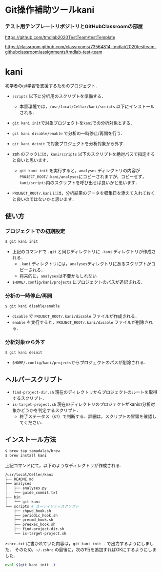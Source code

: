 # Git操作補助ツールkani

### テスト用テンプレートリポジトリとGitHubClassroomの部屋
https://github.com/tmdlab2020TestTeam/testTemplate

https://classroom.github.com/classrooms/73564814-tmdlab2020testteam-githubclassroom/assignments/tmdlab-test-team

# kani

初学者のgit学習を支援するためのプロジェクト．


* `scripts` 以下に分析用のスクリプトを準備する．
    * 本番環境では，`/usr/local/Cellar/kani/scripts` 以下にインストールされる．
* `git kani init`で対象プロジェクトを`kani`での分析対象とする．
* `git kani disable/enable` で分析の一時停止/再開を行う．
* `git kani deinit` で対象プロジェクトを分析対象から外す．

* zsh のフックには，`kani/scripts` 以下のスクリプトを絶対パスで指定すると良いと思います．
    * `git kani init` を実行すると，`analyses` ディレクトリの内容が `PROJECT_ROOT/.kani/analyses`にコピーされますが，コピーせず，`kani/scripts`内のスクリプトを呼び出せば良いかと思います．

* `PROJECT_ROOT/.kani` には，分析結果のデータを収集日を添えて入れておくと良いのではないかと思います．

## 使い方

### プロジェクトでの初期設定

```sh
$ git kani init
```

* 上記のコマンドで `.git` と同じディレクトリに `.kani` ディレクトリが作成される．
    * `.kani` ディレクトリには，`analyses`ディレクトリにあるスクリプトがコピーされる．
    * 将来的に，`analyses`は不要かもしれない
* `$HOME/.config/kani/projects` にプロジェクトのパスが追記される．

### 分析の一時停止/再開

```sh
$ git kani disable/enable
```

* `disable` で `PROJECT_ROOT/.kani/disable` ファイルが作成される．
* `enable` を実行すると，`PROJECT_ROOT/.kani/disable` ファイルが削除される．

### 分析対象から外す

```sh
$ git kani deinit
```

* `$HOME/.config/kani/projects`からプロジェクトのパスが削除される．

## ヘルパースクリプト

* `find-project-dir.sh` 現在のディレクトリからプロジェクトのルートを取得するスクリプト．
* `is-target-project.sh` 現在のディレクトリのプロジェクトがkaniの分析対象かどうかを判定するスクリプト．
    * 終了ステータス（`$?`）で判断する．詳細は，スクリプトの冒頭を確認してください．

## インストール方法

```sh
$ brew tap tamadalab/brew
$ brew install kani
```

上記コマンドにて，以下のようなディレクトリが作成される．

```sh
/usr/local/Celler/kani
├── README.md
├── analyses
│   ├── analyses.py
│   └── guide_commit.txt
├── bin
│   └── git-kani
└── scripts # ユーティリティスクリプト
    ├── chpwd_hook.sh
    ├── periodic_hook.sh
    ├── precmd_hook.sh
    ├── preexec_hook.sh
    ├── find-project-dir.sh
    └── is-target-project.sh
```

`zshrc.txt` に書かれていた内容は，`git kani init -` で出力するようにしました．
そのため，`~/.zshrc` の最後に，次の1行を追加すればOKにするようにしました．

```sh
eval $(git kani init -)
```
